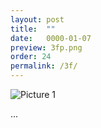 ```yaml
---
layout: post
title:  ""
date:   0000-01-07
preview: 3fp.png
order: 24
permalink: /3f/
---
```


![Picture 1]({{site.baseurl}}/images/3f.png?auto=yes)

...
